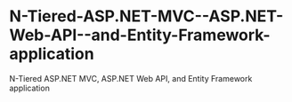 N-Tiered-ASP.NET-MVC--ASP.NET-Web-API--and-Entity-Framework-application
=======================================================================

N-Tiered ASP.NET MVC, ASP.NET Web API, and Entity Framework application
